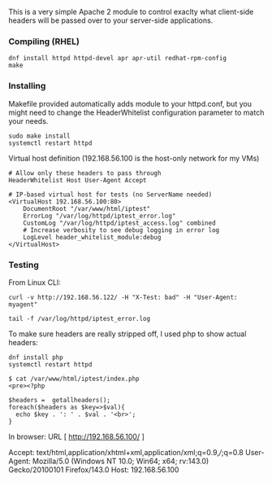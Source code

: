 
This is a very simple Apache 2 module to control exaclty what client-side headers will
be passed over to your server-side applications.

### Compiling (RHEL)

```
dnf install httpd httpd-devel apr apr-util redhat-rpm-config
make
```


### Installing

Makefile provided automatically adds module to your httpd.conf, but you might need
to change the HeaderWhitelist configuration parameter to match your needs.

```
sudo make install
systemctl restart httpd
```

Virtual host definition (192.168.56.100 is the host-only network for my VMs)

```
# Allow only these headers to pass through
HeaderWhitelist Host User-Agent Accept

# IP-based virtual host for tests (no ServerName needed)
<VirtualHost 192.168.56.100:80>
    DocumentRoot "/var/www/html/iptest"
    ErrorLog "/var/log/httpd/iptest_error.log"
    CustomLog "/var/log/httpd/iptest_access.log" combined
    # Increase verbosity to see debug logging in error log
    LogLevel header_whitelist_module:debug
</VirtualHost>
```

### Testing

From Linux CLI:

```
curl -v http://192.168.56.122/ -H "X-Test: bad" -H "User-Agent: myagent"

tail -f /var/log/httpd/iptest_error.log
```

To make sure headers are really stripped off, I used php to show actual headers:


```
dnf install php
systemctl restart httpd
```

```
$ cat /var/www/html/iptest/index.php
<pre><?php

$headers =  getallheaders();
foreach($headers as $key=>$val){
  echo $key . ': ' . $val . '<br>';
}
```


In browser:
URL [ http://192.168.56.100/ ]

Accept: text/html,application/xhtml+xml,application/xml;q=0.9,*/*;q=0.8
User-Agent: Mozilla/5.0 (Windows NT 10.0; Win64; x64; rv:143.0) Gecko/20100101 Firefox/143.0
Host: 192.168.56.100
